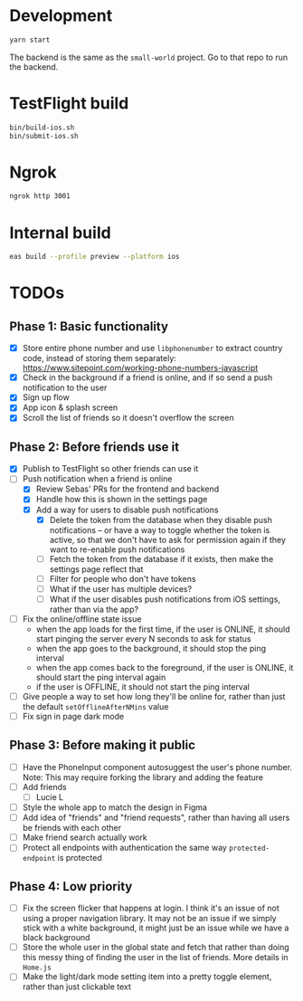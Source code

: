 # Development

```sh
yarn start
```

The backend is the same as the `small-world` project. Go to that repo to run the backend.

# TestFlight build

```sh
bin/build-ios.sh
bin/submit-ios.sh
```

# Ngrok

```sh
ngrok http 3001
```

# Internal build

```sh
eas build --profile preview --platform ios
```

# TODOs

## Phase 1: Basic functionality

- [x] Store entire phone number and use `libphonenumber` to extract country code, instead of storing them separately: https://www.sitepoint.com/working-phone-numbers-javascript
- [x] Check in the background if a friend is online, and if so send a push notification to the user
- [x] Sign up flow
- [x] App icon & splash screen
- [x] Scroll the list of friends so it doesn't overflow the screen

## Phase 2: Before friends use it

- [x] Publish to TestFlight so other friends can use it
- [ ] Push notification when a friend is online
  - [x] Review Sebas' PRs for the frontend and backend
  - [x] Handle how this is shown in the settings page
  - [x] Add a way for users to disable push notifications
    - [x] Delete the token from the database when they disable push notifications – or have a way to toggle whether the token is active, so that we don't have to ask for permission again if they want to re-enable push notifications
    - [ ] Fetch the token from the database if it exists, then make the settings page reflect that
    - [ ] Filter for people who don't have tokens
    - [ ] What if the user has multiple devices?
    - [ ] What if the user disables push notifications from iOS settings, rather than via the app?
- [ ] Fix the online/offline state issue
  - when the app loads for the first time, if the user is ONLINE, it should start pinging the server every N seconds to ask for status
  - when the app goes to the background, it should stop the ping interval
  - when the app comes back to the foreground, if the user is ONLINE, it should start the ping interval again
  - if the user is OFFLINE, it should not start the ping interval
- [ ] Give people a way to set how long they'll be online for, rather than just the default `setOfflineAfterNMins` value
- [ ] Fix sign in page dark mode

## Phase 3: Before making it public

- [ ] Have the PhoneInput component autosuggest the user's phone number. Note: This may require forking the library and adding the feature
- [ ] Add friends
  - [ ] Lucie L
- [ ] Style the whole app to match the design in Figma
- [ ] Add idea of "friends" and "friend requests", rather than having all users be friends with each other
- [ ] Make friend search actually work
- [ ] Protect all endpoints with authentication the same way `protected-endpoint` is protected

## Phase 4: Low priority

- [ ] Fix the screen flicker that happens at login. I think it's an issue of not using a proper navigation library. It may not be an issue if we simply stick with a white background, it might just be an issue while we have a black background
- [ ] Store the whole user in the global state and fetch that rather than doing this messy thing of finding the user in the list of friends. More details in `Home.js`
- [ ] Make the light/dark mode setting item into a pretty toggle element, rather than just clickable text
